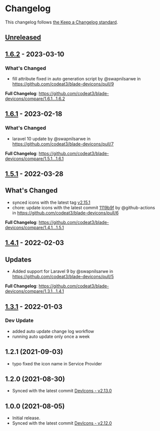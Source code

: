 # Changelog

This changelog follows [the Keep a Changelog standard](https://keepachangelog.com).

## [Unreleased](https://github.com/codeat3/blade-devicon/compare/1.6.2...HEAD)

## [1.6.2](https://github.com/codeat3/blade-devicon/compare/1.6.1...1.6.2) - 2023-03-10

### What's Changed

- fill attribute fixed in auto generation script by @swapnilsarwe in https://github.com/codeat3/blade-devicons/pull/9

**Full Changelog**: https://github.com/codeat3/blade-devicons/compare/1.6.1...1.6.2

## [1.6.1](https://github.com/codeat3/blade-devicon/compare/1.5.1...1.6.1) - 2023-02-18

### What's Changed

- laravel 10 update by @swapnilsarwe in https://github.com/codeat3/blade-devicons/pull/7

**Full Changelog**: https://github.com/codeat3/blade-devicons/compare/1.5.1...1.6.1

## [1.5.1](https://github.com/codeat3/blade-devicon/compare/1.4.1...1.5.1) - 2022-03-28

## What's Changed

- synced icons with the latest tag [v2.15.1](https://github.com/devicons/devicon/releases/tag/v2.15.1)
- chore: update icons with the latest commit [1119b9f](https://github.com/devicons/devicon/commit/1119b9f84c0290e0f0b38982099a2bd027a48bf1) by @github-actions in https://github.com/codeat3/blade-devicons/pull/6

**Full Changelog**: https://github.com/codeat3/blade-devicons/compare/1.4.1...1.5.1

## [1.4.1](https://github.com/codeat3/blade-devicon/compare/1.3.1...1.4.1) - 2022-02-03

## Updates

- Added support for Laravel 9 by @swapnilsarwe in https://github.com/codeat3/blade-devicons/pull/5

**Full Changelog**: https://github.com/codeat3/blade-devicons/compare/1.3.1...1.4.1

## [1.3.1](https://github.com/codeat3/blade-devicon/compare/1.2.1...1.3.1) - 2022-01-03

### Dev Update

- added auto update change log workflow
- running auto update only once a week

## 1.2.1 (2021-09-03)

- typo fixed the icon name in Service Provider

## 1.2.0 (2021-08-30)

- Synced with the latest commit [DevIcons - v2.13.0](https://github.com/devicons/devicon/releases/tag/v2.13.0)

## 1.0.0 (2021-08-05)

- Initial release.
- Synced with the latest commit [DevIcons - v2.12.0](https://github.com/devicons/devicon/releases/tag/v2.12.0)
